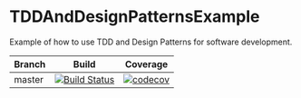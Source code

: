 # TDDAndDesignPatternsExample
Example of how to use TDD and Design Patterns for software development.

| Branch        | Build           | Coverage           |
| ------------- |:-------------:|:-------------:|
| master      | [![Build Status](https://travis-ci.org/patrykkrawczyk/TDDAndDesignPatternsExample.svg?branch=master)](https://travis-ci.org/patrykkrawczyk/TDDAndDesignPatternsExample) | [![codecov](https://codecov.io/gh/patrykkrawczyk/TDDAndDesignPatternsExample/branch/master/graph/badge.svg)](https://codecov.io/gh/patrykkrawczyk/TDDAndDesignPatternsExample/branch/master) |
